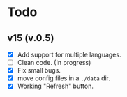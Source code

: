 # Todo

## v15 (v.0.5)

* [x] Add support for multiple languages.
* [ ] Clean code. (In progress)
* [x] Fix small bugs.
* [x] move config files in a `./data` dir.
* [x] Working "Refresh" button.
